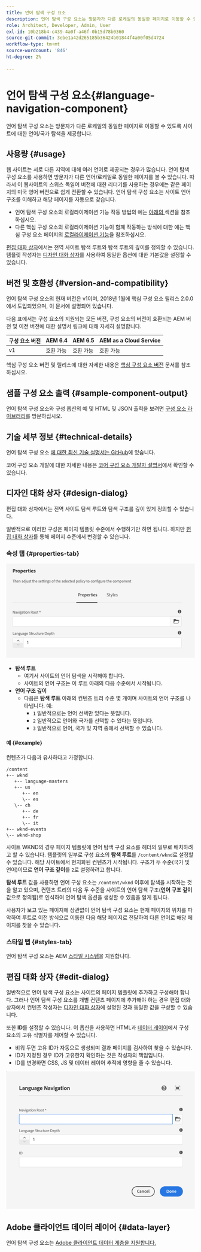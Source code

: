 ```yaml
---
title: 언어 탐색 구성 요소
description: 언어 탐색 구성 요소는 방문자가 다른 로케일의 동일한 페이지로 이동할 수 있도록 사이트에 대한 언어/국가 탐색을 제공합니다.
role: Architect, Developer, Admin, User
exl-id: 10b218b4-c439-4a0f-a46f-0b15d78b0360
source-git-commit: 3ebe1a42d265185b36424b01844f4a00f05d4724
workflow-type: tm+mt
source-wordcount: '846'
ht-degree: 2%

---
```


# 언어 탐색 구성 요소{#language-navigation-component}

언어 탐색 구성 요소는 방문자가 다른 로케일의 동일한 페이지로 이동할 수 있도록 사이트에 대한 언어/국가 탐색을 제공합니다.

## 사용량 {#usage}

웹 사이트는 서로 다른 지역에 대해 여러 언어로 제공되는 경우가 많습니다. 언어 탐색 구성 요소를 사용하면 방문자가 다른 언어/로케일로 동일한 페이지를 볼 수 있습니다. 따라서 이 웹사이트의 스위스 독일어 버전에 대한 리더기를 사용하는 경우에는 같은 페이지의 미국 영어 버전으로 쉽게 전환할 수 있습니다. 언어 탐색 구성 요소는 사이트 언어 구조를 이해하고 해당 페이지를 자동으로 찾습니다.

* 언어 탐색 구성 요소의 로컬라이제이션 기능 작동 방법의 예는 [아래의 ](#example) 섹션을 참조하십시오.
* 다른 핵심 구성 요소의 로컬라이제이션 기능이 함께 작동하는 방식에 대한 예는 핵심 구성 요소 페이지의 [로컬라이제이션 기능](/help/get-started/localization.md)을 참조하십시오.

[편집 대화 상자](#edit-dialog)에서는 전역 사이트 탐색 루트와 탐색 루트의 깊이를 정의할 수 있습니다. 템플릿 작성자는 [디자인 대화 상자](#design-dialog)를 사용하여 동일한 옵션에 대한 기본값을 설정할 수 있습니다.

## 버전 및 호환성 {#version-and-compatibility}

언어 탐색 구성 요소의 현재 버전은 v1이며, 2018년 1월에 핵심 구성 요소 릴리스 2.0.0에서 도입되었으며, 이 문서에 설명되어 있습니다.

다음 표에서는 구성 요소의 지원되는 모든 버전, 구성 요소의 버전이 호환되는 AEM 버전 및 이전 버전에 대한 설명서 링크에 대해 자세히 설명합니다.

| 구성 요소 버전 | AEM 6.4 | AEM 6.5 | AEM as a Cloud Service |
|--- |--- |--- |---|
| v1 | 호환 가능 | 호환 가능 | 호환 가능 |

핵심 구성 요소 버전 및 릴리스에 대한 자세한 내용은 [핵심 구성 요소 버전](/help/versions.md) 문서를 참조하십시오.

## 샘플 구성 요소 출력 {#sample-component-output}

언어 탐색 구성 요소와 구성 옵션의 예 및 HTML 및 JSON 출력을 보려면 [구성 요소 라이브러리](https://adobe.com/go/aem_cmp_library_langnav)를 방문하십시오.

## 기술 세부 정보 {#technical-details}

언어 탐색 구성 요소 [에 대한 최신 기술 설명서는 GitHub](https://adobe.com/go/aem_cmp_tech_langnav_v1)에 있습니다.

코어 구성 요소 개발에 대한 자세한 내용은 [코어 구성 요소 개발자 설명서](/help/developing/overview.md)에서 확인할 수 있습니다.

## 디자인 대화 상자 {#design-dialog}

편집 대화 상자에서는 전역 사이트 탐색 루트와 탐색 구조를 깊이 있게 정의할 수 있습니다.

일반적으로 이러한 구성은 페이지 템플릿 수준에서 수행하기만 하면 됩니다. 하지만 [편집 대화 상자](#edit-dialog)를 통해 페이지 수준에서 변경할 수 있습니다.

### 속성 탭 {#properties-tab}

![언어 탐색 구성 요소의 디자인 대화 상자](/help/assets/language-navigation-design.png)

* **탐색 루트**
   * 여기서 사이트의 언어 탐색을 시작해야 합니다.
   * 사이트의 언어 구조는 이 루트 아래의 다음 수준에서 시작됩니다.
* **언어 구조 깊이**
   * 다음은 **탐색 루트** 아래의 컨텐츠 트리 수준 몇 개이며 사이트의 언어 구조를 나타냅니다. 예:
      * `1` 일반적으로는 언어 선택만 있다는 뜻입니다.
      * `2` 일반적으로 언어와 국가를 선택할 수 있다는 뜻입니다.
      * `3` 일반적으로 언어, 국가 및 지역 중에서 선택할 수 있습니다.

#### 예 {#example}

컨텐츠가 다음과 유사하다고 가정합니다.

```
/content
+-- wknd
   +-- language-masters
   +-- us
      +-- en
      \-- es
   \-- ch
      +-- de
      +-- fr
      \-- it
+-- wknd-events
\-- wknd-shop
```

사이트 WKND의 경우 페이지 템플릿에 언어 탐색 구성 요소를 헤더의 일부로 배치하려고 할 수 있습니다. 템플릿의 일부로 구성 요소의 **탐색 루트**&#x200B;를 `/content/wknd`로 설정할 수 있습니다. 해당 사이트에서 현지화된 컨텐츠가 시작됩니다. 구조가 두 수준(국가 및 언어)이므로 **언어 구조 깊이**&#x200B;를 `2`로 설정하려고 합니다.

**탐색 루트** 값을 사용하면 언어 구성 요소는 `/content/wknd` 이후에 탐색을 시작하는 것을 알고 있으며, 컨텐츠 트리의 다음 두 수준을 사이트의 언어 탐색 구조(**언어 구조 깊이** 값으로 정의됨)로 인식하여 언어 탐색 옵션을 생성할 수 있음을 알게 됩니다.

사용자가 보고 있는 페이지에 상관없이 언어 탐색 구성 요소는 현재 페이지의 위치를 파악하여 루트로 이전 방식으로 이동한 다음 해당 페이지로 전달하여 다른 언어로 해당 페이지를 찾을 수 있습니다.

### 스타일 탭 {#styles-tab}

언어 탐색 구성 요소는 AEM [스타일 시스템](/help/get-started/authoring.md#component-styling)을 지원합니다.

## 편집 대화 상자 {#edit-dialog}

일반적으로 언어 탐색 구성 요소는 사이트의 페이지 템플릿에 추가하고 구성해야 합니다. 그러나 언어 탐색 구성 요소를 개별 컨텐츠 페이지에 추가해야 하는 경우 편집 대화 상자에서 컨텐츠 작성자는 [디자인 대화 상자](#design-dialog)에 설명된 것과 동일한 값을 구성할 수 있습니다.

또한 **ID**&#x200B;를 설정할 수 있습니다. 이 옵션을 사용하면 HTML과 [데이터 레이어](/help/developing/data-layer/overview.md)에서 구성 요소의 고유 식별자를 제어할 수 있습니다.

* 비워 두면 고유 ID가 자동으로 생성되며 결과 페이지를 검사하여 찾을 수 있습니다.
* ID가 지정된 경우 ID가 고유한지 확인하는 것은 작성자의 책임입니다.
* ID를 변경하면 CSS, JS 및 데이터 레이어 추적에 영향을 줄 수 있습니다.

![언어 탐색 구성 요소의 편집 대화 상자](/help/assets/language-navigation-edit.png)

## Adobe 클라이언트 데이터 레이어 {#data-layer}

언어 탐색 구성 요소는 [Adobe 클라이언트 데이터 계층을 지원합니다.](/help/developing/data-layer/overview.md)
